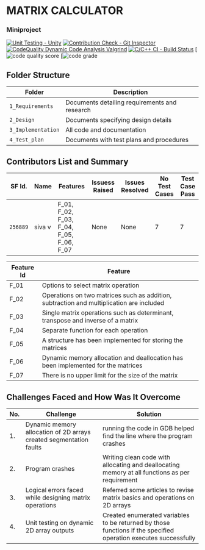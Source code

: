 # MATRIX CALCULATOR
### Miniproject 




[![Unit Testing - Unity](https://github.com/siva-18/stepin_library-management-system/actions/workflows/unity.yml/badge.svg)](https://github.com/siva-18/stepin_library-management-system/actions/workflows/unity.yml)
[![Contribution Check - Git Inspector](https://github.com/siva-18/stepin_library-management-system/actions/workflows/gitinspector.yml/badge.svg)](https://github.com/siva-18/stepin_library-management-system/actions/workflows/gitinspector.yml)
[![CodeQuality Dynamic Code Analysis Valgrind](https://github.com/siva-18/stepin_library-management-system/actions/workflows/CodeQuality_Dynamic.yml/badge.svg)](https://github.com/siva-18/stepin_library-management-system/actions/workflows/CodeQuality_Dynamic.yml)
[![C/C++ CI - Build Status](https://github.com/siva-18/stepin_library-management-system/actions/workflows/c-cpp.yml/badge.svg)](https://github.com/siva-18/stepin_library-management-system/actions/workflows/c-cpp.yml)
[![code quality score](https://www.code-inspector.com/project/28297/score/svg)
[![code grade](https://www.code-inspector.com/project/28297/status/svg)

## Folder Structure
Folder             | Description
-------------------| -----------------------------------------
`1_Requirements`   | Documents detailing requirements and research
`2_Design`         | Documents specifying design details
`3_Implementation` | All code and documentation
`4_Test_plan`      | Documents with test plans and procedures

## Contributors List and Summary

SF Id. |  Name   |    Features    | Issuess Raised |Issues Resolved|No Test Cases|Test Case Pass
-------|---------|----------------|----------------|---------------|-------------|--------------
`256889` | siva v | F_01, F_02, F_03, F_04, F_05, F_06, F_07   | None    | None   |7  |7    

| Feature Id | Feature |
| -----------|---------|
|F_01| Options to select matrix operation|
|F_02| Operations on two matrices such as addition, subtraction and multiplication are included|
|F_03| Single matrix operations such as determinant, transpose and inverse of a matrix |
|F_04| Separate function for each operation |
|F_05| A structure has been implemented for storing the matrices|
|F_06| Dynamic memory allocation and deallocation has been implemented for the matrices|
|F_07|  There is no upper limit for the size of the matrix|

## Challenges Faced and How Was It Overcome

| No. | Challenge | Solution
|-----|-----------|--------
|1. | Dynamic memory allocation of 2D arrays created segmentation faults| running the code in GDB helped find the line where the program crashes
|2. | Program crashes | Writing clean code with allocating and deallocating memory at all functions as per requirement|
|3. | Logical errors faced while designing matrix operations| Referred some articles to revise matrix basics and operations on 2D arrays
|4. | Unit testing on dynamic 2D array outputs| Created enumerated variables to be returned by those functions if the specified operation executes successfully
